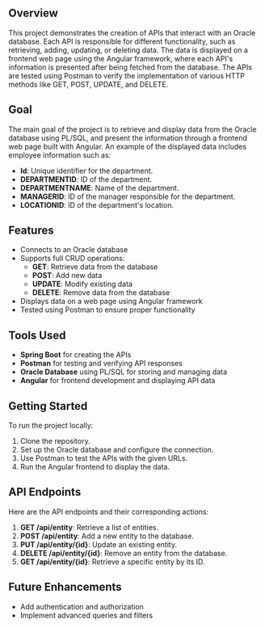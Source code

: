 
## Overview
This project demonstrates the creation of APIs that interact with an Oracle database. Each API is responsible for different functionality, such as retrieving, adding, updating, or deleting data. The data is displayed on a frontend web page using the Angular framework, where each API's information is presented after being fetched from the database. The APIs are tested using Postman to verify the implementation of various HTTP methods like GET, POST, UPDATE, and DELETE.

## Goal
The main goal of the project is to retrieve and display data from the Oracle database using PL/SQL, and present the information through a frontend web page built with Angular. An example of the displayed data includes employee information such as:

- **Id**: Unique identifier for the department.
- **DEPARTMENTID**: ID of the department.
- **DEPARTMENTNAME**: Name of the department.
- **MANAGERID**: ID of the manager responsible for the department.
- **LOCATIONID**: ID of the department's location.

## Features
- Connects to an Oracle database
- Supports full CRUD operations:
  - **GET**: Retrieve data from the database
  - **POST**: Add new data
  - **UPDATE**: Modify existing data
  - **DELETE**: Remove data from the database
- Displays data on a web page using Angular framework
- Tested using Postman to ensure proper functionality

## Tools Used
- **Spring Boot** for creating the APIs
- **Postman** for testing and verifying API responses
- **Oracle Database** using PL/SQL for storing and managing data
- **Angular** for frontend development and displaying API data

## Getting Started
To run the project locally:
1. Clone the repository.
2. Set up the Oracle database and configure the connection.
3. Use Postman to test the APIs with the given URLs.
4. Run the Angular frontend to display the data.

## API Endpoints
Here are the API endpoints and their corresponding actions:
1. **GET /api/entity**: Retrieve a list of entities.
2. **POST /api/entity**: Add a new entity to the database.
3. **PUT /api/entity/{id}**: Update an existing entity.
4. **DELETE /api/entity/{id}**: Remove an entity from the database.
5. **GET /api/entity/{id}**: Retrieve a specific entity by its ID.

## Future Enhancements
- Add authentication and authorization
- Implement advanced queries and filters
